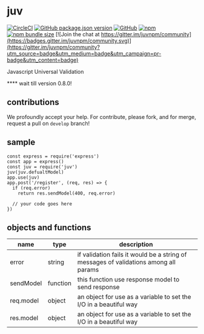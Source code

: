 # juv

[![CircleCI](https://circleci.com/gh/easa/juv.svg?style=svg&circle-token=f7602f571cb7e13ba4dfac0b89859b4ee2fe89a8)](https://circleci.com/gh/easa/juv)
[![GitHub package.json version](https://img.shields.io/github/package-json/v/easa/juv?color=black&label=github%20repo)](https://github.com/easa/juv)
[![GitHub](https://img.shields.io/github/license/easa/juv)](#)
[![npm](https://img.shields.io/npm/v/juv?color=blue&label=npm%20package&logoColor=red)](https://www.npmjs.com/package/juv)
[![npm bundle size](https://img.shields.io/bundlephobia/min/juv?color=yello)](#)
[![Join the chat at https://gitter.im/juvnpm/community](https://badges.gitter.im/juvnpm/community.svg)](https://gitter.im/juvnpm/community?utm_source=badge&utm_medium=badge&utm_campaign=pr-badge&utm_content=badge)  

Javascript Universal Validation

**** wait till version 0.8.0!  

## contributions
We profoundly accept your help. For contribute, please fork, and for merge, request a pull on `develop` branch!

## sample
```
const express = require('express')
const app = express()
const juv = require('juv')
juv(juv.defualtModel)
app.use(juv)
app.post('/register', (req, res) => {
  if (req.error)
    return res.sendModel(400, req.error)
    
  // your code goes here
})
```
## objects and functions

| name            | type    | description                                    |
|-----------------|---------|------------------------------------------------|
| error    | string | if validation fails it would be a string of messages of validations among all params         |
| sendModel   | function  | this function use response model to send response        |
| req.model   | object  | 		an object for use as a variable to set the I/O in a beautiful way        |
| res.model   | object  | 		an object for use as a variable to set the I/O in a beautiful way       |

